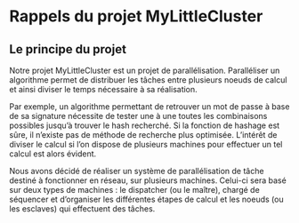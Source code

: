 # Rappels du projet MyLittleCluster

## Le principe du projet

Notre projet MyLittleCluster est un projet de parallélisation. Paralléliser un algorithme permet de distribuer les tâches entre
plusieurs noeuds de calcul et ainsi diviser le temps nécessaire à sa réalisation.

Par exemple, un algorithme permettant de retrouver un mot de passe à base
de sa signature nécessite de tester une à une toutes les combinaisons possibles
jusqu’à trouver le hash recherché. Si la fonction de hashage est sûre, il n’existe
pas de méthode de recherche plus optimisée. L’intérêt de diviser le calcul si l’on
dispose de plusieurs machines pour effectuer un tel calcul est alors évident.

Nous avons décidé de réaliser un système de parallélisation de tâche destiné à
fonctionner en réseau, sur plusieurs machines. Celui-ci sera basé sur deux types
de machines : le dispatcher (ou le maître), chargé de séquencer et d’organiser
les différentes étapes de calcul et les noeuds (ou les esclaves) qui effectuent des
tâches.




